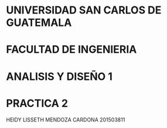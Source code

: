 # UNIVERSIDAD SAN CARLOS DE GUATEMALA
# FACULTAD DE INGENIERIA
# ANALISIS Y DISEÑO 1
# PRACTICA 2

HEIDY LISSETH MENDOZA CARDONA   201503811
